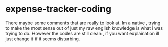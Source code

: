 # expense-tracker-coding
There maybe some comments that are really to look at. Im a native , trying to make the most sense out of just my raw english knowledge is what i was trying to do. However the codes are still clean , if you want explaination ill just change it if it seems disturbing.
